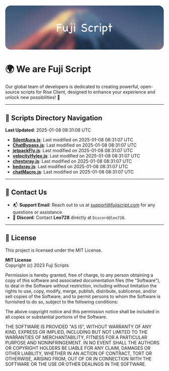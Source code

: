 ![Banner](.github/b.webp)

# 🌍 **We are Fuji Script**

Our global team of developers is dedicated to creating powerful, open-source scripts for Rise Client, designed to enhance your experience and unlock new possibilities! 🌟

---
<!-- SCRIPTS_NAVIGATION_START -->
## 📂 **Scripts Directory Navigation**

**Last Updated**: 2025-01-08 08:31:08 UTC

- **[SilentAura.js](scripts/SilentAura.js)**: Last modified on 2025-01-08 08:31:07 UTC
- **[ChatBypass.js](scripts/ChatBypass.js)**: Last modified on 2025-01-08 08:31:07 UTC
- **[jetpackFly.js](scripts/jetpackFly.js)**: Last modified on 2025-01-08 08:31:07 UTC
- **[velocityHylex.js](scripts/velocityHylex.js)**: Last modified on 2025-01-08 08:31:07 UTC
- **[chestxray.js](scripts/chestxray.js)**: Last modified on 2025-01-08 08:31:07 UTC
- **[bedxray.js](scripts/bedxray.js)**: Last modified on 2025-01-08 08:31:07 UTC
- **[chatMacro.js](scripts/chatMacro.js)**: Last modified on 2025-01-08 08:31:07 UTC

<!-- SCRIPTS_NAVIGATION_END -->

---

## 💬 **Contact Us**  
- 📬 **Support Email**: Reach out to us at [support@fujiscript.com](mailto:support@fujiscript.com) for any questions or assistance.  
- 💬 **Discord**: Contact **Leo728** directly at `Discord@leo728`.

---

## 📜 **License**

This project is licensed under the MIT License.  

**MIT License**  
Copyright (c) 2023 Fuji Scripts  

Permission is hereby granted, free of charge, to any person obtaining a copy of this software and associated documentation files (the "Software"), to deal in the Software without restriction, including without limitation the rights to use, copy, modify, merge, publish, distribute, sublicense, and/or sell copies of the Software, and to permit persons to whom the Software is furnished to do so, subject to the following conditions:  

The above copyright notice and this permission notice shall be included in all copies or substantial portions of the Software.  

THE SOFTWARE IS PROVIDED "AS IS", WITHOUT WARRANTY OF ANY KIND, EXPRESS OR IMPLIED, INCLUDING BUT NOT LIMITED TO THE WARRANTIES OF MERCHANTABILITY, FITNESS FOR A PARTICULAR PURPOSE AND NONINFRINGEMENT. IN NO EVENT SHALL THE AUTHORS OR COPYRIGHT HOLDERS BE LIABLE FOR ANY CLAIM, DAMAGES OR OTHER LIABILITY, WHETHER IN AN ACTION OF CONTRACT, TORT OR OTHERWISE, ARISING FROM, OUT OF OR IN CONNECTION WITH THE SOFTWARE OR THE USE OR OTHER DEALINGS IN THE SOFTWARE.  
